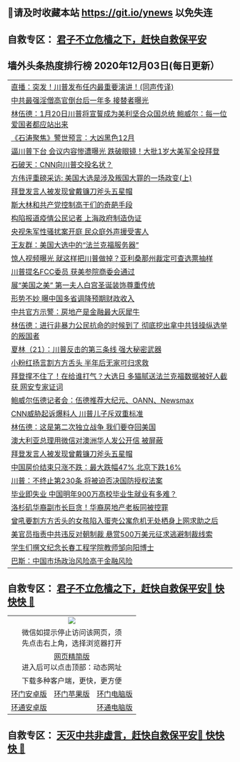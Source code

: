 ## 📩请及时收藏本站 https://git.io/ynews 以免失连</a>
## 自救专区： [君子不立危樯之下，赶快自救保平安 ](https://github.com/pwgy/td/blob/master/README.md)

## 墙外头条热度排行榜 2020年12月03日(每日更新）

 <table>
<tr><td colspan="2" align="left"><a href="https://pslyjlqv.xlohf.cyou/?name=c1251679&key=pzykfwejorbvjhqc&from=gy2">直播：突发！川普发布任内最重要演讲！(同声传译)</a></td></tr>
<tr><td colspan="2" align="left"><a href="https://pslyjlqv.xlohf.cyou/?name=c1251631&key=pzykfwejorbvjhqc&from=gy2">中共最强淫僧高官倒台后一年多 接替者曝光</a></td></tr>
<tr><td colspan="2" align="left"><a href="https://pslyjlqv.xlohf.cyou/?name=c1251656&key=pzykfwejorbvjhqc&from=gy2">林伍德：1月20日川普将宣誓成为美利坚合众国总统 鲍威尔：每一位爱国者都应站出来</a></td></tr>
<tr><td colspan="2" align="left"><a href="https://pslyjlqv.xlohf.cyou/?name=c1251586&key=pzykfwejorbvjhqc&from=gy2">《石涛聚焦》警世预言：大凶黑色12月</a></td></tr>
<tr><td colspan="2" align="left"><a href="https://pslyjlqv.xlohf.cyou/?name=c1251598&key=pzykfwejorbvjhqc&from=gy2">逼川普下台 会议内容惨遭曝光 跌破眼镜！大批1岁大美军全投拜登</a></td></tr>
<tr><td colspan="2" align="left"><a href="https://pslyjlqv.xlohf.cyou/?name=c1251575&key=pzykfwejorbvjhqc&from=gy2">石破天：CNN向川普交投名状？</a></td></tr>
<tr><td colspan="2" align="left"><a href="https://pslyjlqv.xlohf.cyou/?name=c1251659&key=pzykfwejorbvjhqc&from=gy2">方伟评重磅采访: 美国大选是涉及叛国大罪的一场政变(上)</a></td></tr>
<tr><td colspan="2" align="left"><a href="https://pslyjlqv.xlohf.cyou/?name=c1251614&key=pzykfwejorbvjhqc&from=gy2">拜登发言人被发现曾戴镰刀斧头五星帽</a></td></tr>
<tr><td colspan="2" align="left"><a href="https://pslyjlqv.xlohf.cyou/?name=c1251680&key=pzykfwejorbvjhqc&from=gy2">斯大林和共产党控制高干们的奇葩手段</a></td></tr>
<tr><td colspan="2" align="left"><a href="https://pslyjlqv.xlohf.cyou/?name=c1251658&key=pzykfwejorbvjhqc&from=gy2">构陷报道疫情公民记者 上海政府制造伪证</a></td></tr>
<tr><td colspan="2" align="left"><a href="https://pslyjlqv.xlohf.cyou/?name=c1251663&key=pzykfwejorbvjhqc&from=gy2">央视朱军性骚扰案开庭 民众庭外声援受害人</a></td></tr>
<tr><td colspan="2" align="left"><a href="https://pslyjlqv.xlohf.cyou/?name=c1251664&key=pzykfwejorbvjhqc&from=gy2">王友群：美国大选中的“法兰克福服务器”</a></td></tr>
<tr><td colspan="2" align="left"><a href="https://pslyjlqv.xlohf.cyou/?name=c1251587&key=pzykfwejorbvjhqc&from=gy2">惊人视频曝光 就这样把川普做掉？亚利桑那州裁定可查选票抽样</a></td></tr>
<tr><td colspan="2" align="left"><a href="https://pslyjlqv.xlohf.cyou/?name=c1251653&key=pzykfwejorbvjhqc&from=gy2">川普提名FCC委员 获美参院商委会通过</a></td></tr>
<tr><td colspan="2" align="left"><a href="https://pslyjlqv.xlohf.cyou/?name=c1251657&key=pzykfwejorbvjhqc&from=gy2">展“美国之美” 第一夫人白宫圣诞装饰尊重传统</a></td></tr>
<tr><td colspan="2" align="left"><a href="https://pslyjlqv.xlohf.cyou/?name=c1251629&key=pzykfwejorbvjhqc&from=gy2">形势不妙 曝中国多省调降预期财政收入</a></td></tr>
<tr><td colspan="2" align="left"><a href="https://pslyjlqv.xlohf.cyou/?name=c1251572&key=pzykfwejorbvjhqc&from=gy2">中共官方示警：房地产是金融最大灰犀牛</a></td></tr>
<tr><td colspan="2" align="left"><a href="https://pslyjlqv.xlohf.cyou/?name=c1251615&key=pzykfwejorbvjhqc&from=gy2">林伍德：进行非暴力公民抗命的时候到了 彻底挖出拿中共钱操纵选举的叛国者</a></td></tr>
<tr><td colspan="2" align="left"><a href="https://pslyjlqv.xlohf.cyou/?name=c1251603&key=pzykfwejorbvjhqc&from=gy2">夏林（21）：川普反击的第三条线 强大秘密武器</a></td></tr>
<tr><td colspan="2" align="left"><a href="https://pslyjlqv.xlohf.cyou/?name=c1251593&key=pzykfwejorbvjhqc&from=gy2">小粉红扬言割方方舌头 半年后无家可归求救</a></td></tr>
<tr><td colspan="2" align="left"><a href="https://pslyjlqv.xlohf.cyou/?name=c1251611&key=pzykfwejorbvjhqc&from=gy2">拜登撑不住了！在给谁打气？大选日 多猫腻送法兰克福数据被好人截获 网安专家证词</a></td></tr>
<tr><td colspan="2" align="left"><a href="https://pslyjlqv.xlohf.cyou/?name=c1251677&key=pzykfwejorbvjhqc&from=gy2">鲍威尔伍德记者会：伍德推荐大纪元、OANN、Newsmax</a></td></tr>
<tr><td colspan="2" align="left"><a href="https://pslyjlqv.xlohf.cyou/?name=c1251655&key=pzykfwejorbvjhqc&from=gy2">CNN威胁起诉爆料人 川普儿子斥双重标准</a></td></tr>
<tr><td colspan="2" align="left"><a href="https://pslyjlqv.xlohf.cyou/?name=c1251652&key=pzykfwejorbvjhqc&from=gy2">林伍德：这是第二次独立战争 我们要夺回美国</a></td></tr>
<tr><td colspan="2" align="left"><a href="https://pslyjlqv.xlohf.cyou/?name=c1251627&key=pzykfwejorbvjhqc&from=gy2">澳大利亚总理用微信对澳洲华人发公开信 被屏蔽</a></td></tr>
<tr><td colspan="2" align="left"><a href="https://pslyjlqv.xlohf.cyou/?name=c1251581&key=pzykfwejorbvjhqc&from=gy2">拜登发言人被发现曾戴镰刀斧头五星帽</a></td></tr>
<tr><td colspan="2" align="left"><a href="https://pslyjlqv.xlohf.cyou/?name=c1251648&key=pzykfwejorbvjhqc&from=gy2">中国房价结束只涨不跌：最大跌幅47% 北京下跌16%</a></td></tr>
<tr><td colspan="2" align="left"><a href="https://pslyjlqv.xlohf.cyou/?name=c1251599&key=pzykfwejorbvjhqc&from=gy2">川普：不终止第230条 将被迫否决国防授权法案</a></td></tr>
<tr><td colspan="2" align="left"><a href="https://pslyjlqv.xlohf.cyou/?name=c1251600&key=pzykfwejorbvjhqc&from=gy2">毕业即失业 中国明年900万高校毕业生就业有多难？</a></td></tr>
<tr><td colspan="2" align="left"><a href="https://pslyjlqv.xlohf.cyou/?name=c1251628&key=pzykfwejorbvjhqc&from=gy2">洛杉矶华裔副市长巨贪！华裔房地产老板同被控罪</a></td></tr>
<tr><td colspan="2" align="left"><a href="https://pslyjlqv.xlohf.cyou/?name=c1251621&key=pzykfwejorbvjhqc&from=gy2">曾吼要割方方舌头的女孩陷入蛋壳公寓危机无处栖身上网求助之后</a></td></tr>
<tr><td colspan="2" align="left"><a href="https://pslyjlqv.xlohf.cyou/?name=c1251633&key=pzykfwejorbvjhqc&from=gy2">美官员指责中共违反对朝制裁 悬赏500万美元征求逃避制裁线索</a></td></tr>
<tr><td colspan="2" align="left"><a href="https://pslyjlqv.xlohf.cyou/?name=c1251571&key=pzykfwejorbvjhqc&from=gy2">学生们撰文纪念长春工程学院教师邹向阳博士</a></td></tr>
<tr><td colspan="2" align="left"><a href="https://pslyjlqv.xlohf.cyou/?name=c1251604&key=pzykfwejorbvjhqc&from=gy2">巴斯：中国市场政治风险高于金融风险</a></td></tr>

</table>

 ## 自救专区： [君子不立危樯之下，赶快自救保平安🍎 快快快 📩](https://github.com/pwgy/td/blob/master/README.md)
 
<table>
  <tr>
    <td colspan="3" align="center"><img src="https://cdn.jsdelivr.net/gh/opipe/up/oGate65.jpg"/></td>
  </tr>
  <tr>
    <td colspan="3" align="center">微信如提示停止访问该网页，须<br/>先点击右上角，选择浏览器打开</td>
  <tr>
  <tr>
    <td colspan="3" align="center"><a href="https://gitcdn.xyz/cdn/otiny/up/master/show005.htm">网页精简版</a><br/>进入后可以点击顶部：动态网址</td>
  </tr>
  <tr>
    <td colspan="3" align="center">下载多种客户端，更快，更方便</td>
  <tr>
  <tr>
    <td align="center"><a href="https://cdn.jsdelivr.net/gh/opipe/up/oGatea.apk">环门安卓版</a></td>
    <td align="center"><a href="https://x.co/odisk">环门苹果版</a></td>
    <td align="center"><a href="https://cdn.jsdelivr.net/gh/opipe/up/oGate.zip">环门电脑版</a></td>
  </tr>
  <tr>
    <td align="center"><a href="https://cdn.jsdelivr.net/gh/opipe/up/oPipe.apk">环通安卓版</a></td>
    <td align="center"></td>
    <td align="center"><a href="https://raw.githubusercontent.com/opipe/up/master/oPipe.zip">环通电脑版</a></td>
  </tr>
  
</table>


 ## 自救专区： [天灭中共非虚言，赶快自救保平安🍎 快快快 📩](https://github.com/pwgy/td/blob/master/README.md)
